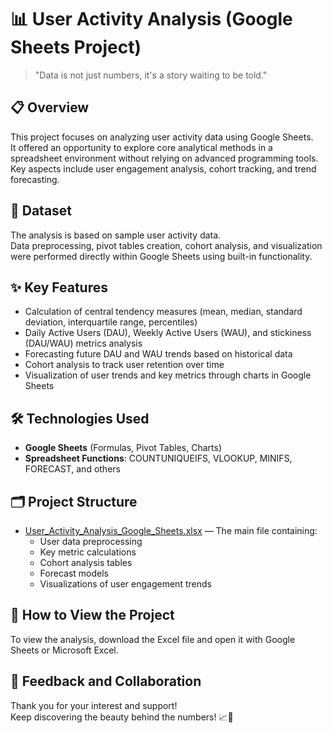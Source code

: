 # 📊 User Activity Analysis (Google Sheets Project)

> "Data is not just numbers, it's a story waiting to be told."

## 📋 Overview
This project focuses on analyzing user activity data using Google Sheets.  
It offered an opportunity to explore core analytical methods in a spreadsheet environment without relying on advanced programming tools.  
Key aspects include user engagement analysis, cohort tracking, and trend forecasting.

## 📂 Dataset
The analysis is based on sample user activity data.  
Data preprocessing, pivot tables creation, cohort analysis, and visualization were performed directly within Google Sheets using built-in functionality.

## ✨ Key Features
- Calculation of central tendency measures (mean, median, standard deviation, interquartile range, percentiles)  
- Daily Active Users (DAU), Weekly Active Users (WAU), and stickiness (DAU/WAU) metrics analysis  
- Forecasting future DAU and WAU trends based on historical data  
- Cohort analysis to track user retention over time  
- Visualization of user trends and key metrics through charts in Google Sheets

## 🛠️ Technologies Used
- **Google Sheets** (Formulas, Pivot Tables, Charts)
- **Spreadsheet Functions**: COUNTUNIQUEIFS, VLOOKUP, MINIFS, FORECAST, and others

## 🗂️ Project Structure
- [User_Activity_Analysis_Google_Sheets.xlsx](User_Activity_Analysis_Google_Sheets.xlsx) — The main file containing:
  - User data preprocessing
  - Key metric calculations
  - Cohort analysis tables
  - Forecast models
  - Visualizations of user engagement trends

## 📑 How to View the Project
To view the analysis, download the Excel file and open it with Google Sheets or Microsoft Excel.

## 🤝 Feedback and Collaboration
Thank you for your interest and support!  
Keep discovering the beauty behind the numbers! 📈🌟



